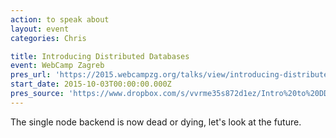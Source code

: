 ```yaml
---
action: to speak about
layout: event
categories: Chris

title: Introducing Distributed Databases
event: WebCamp Zagreb
pres_url: 'https://2015.webcampzg.org/talks/view/introducing-distributed-databases/'
start_date: 2015-10-03T00:00:00.000Z
pres_source: 'https://www.dropbox.com/s/vvrme35s872d1ez/Intro%20to%20DD.key?dl=0'
---
```


The single node backend is now dead or dying, let's look at the future.
